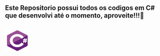 ## Este Repositorio possui todos os codigos em C# que desenvolvi até o momento, aproveite!!!🫡

<div style== "display: inline_block"><br>
  <img align="center" alt="Gio-Csharp" height="70" width="80" src="https://raw.githubusercontent.com/devicons/devicon/master/icons/csharp/csharp-original.svg">
</div>
